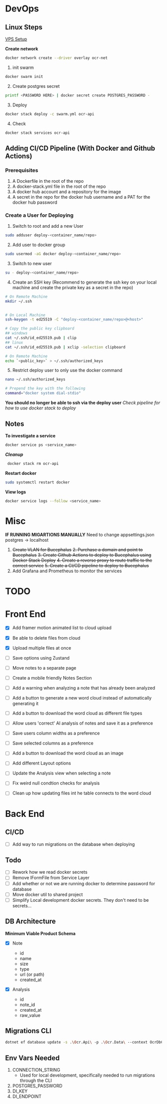 ﻿
# DevOps

## Linux Steps
[VPS Setup](https://github.com/dreamsofcode-io/zenstats/blob/main/docs/vps-setup.md)

**Create network**

```bash
docker network create --driver overlay ocr-net
```

1. init swarm

```bash
docker swarm init
```

2. Create postgres secret

```bash
printf <PASSWORD HERE> | docker secret create POSTGRES_PASSWORD -
```

3. Deploy
```bash
docker stack deploy -c swarm.yml ocr-api
```

4. Check
```bash
docker stack services ocr-api
```


## Adding CI/CD Pipeline (With Docker and Github Actions)

### Prerequisites

1. A Dockerfile in the root of the repo
2. A docker-stack.yml file in the root of the repo
3. A docker hub account and a repository for the image
4. A secret in the repo for the docker hub username and a PAT for the docker hub password

### Create a User for Deploying

1. Switch to root and add a new User

```bash
sudo adduser deploy-<container_name/repo>
```

2. Add user to docker group

```bash
sudo usermod -aG docker deploy-<container_name/repo>
```

3. Switch to new user

```bash
su - deploy-<container_name/repo>
```

4. Create an SSH key (Recommend to generate the ssh key on your local machine and create the private key as a secret in the repo)

```bash
# On Remote Machine
mkdir ~/.ssh

  
# On Local Machine
ssh-keygen -t ed25519 -C "deploy-<container_name/repo>@<host>"

# Copy the public key clipboard
## windows
cat ~/.ssh/id_ed25519.pub | clip
## linux
cat ~/.ssh/id_ed25519.pub | xclip -selection clipboard

# On Remote Machine
echo `<public_key>` > ~/.ssh/authorized_keys
```
5. Restrict deploy user to only use the docker command

```bash
nano ~/.ssh/authorized_keys

# Prepend the key with the following
command="docker system dial-stdio"
```
**You should no longer be able to ssh via the deploy user**
*Check pipeline for how to use docker stack to deploy*

## Notes
**To investigate a service**

```bash
docker service ps <service_name>
```

***Cleanup***
```bash
 docker stack rm ocr-api
```
**Restart docker**
```bash
sudo systemctl restart docker
```

**View logs**
```bash
docker service logs --follow <service_name>
```

# Misc

**IF RUNNING MIGARTIONS MANUALLY**
Need to change appsettings.json postgres -> localhost

1. ~~Create VLAN for Bucephalus~~
~~2. Purchase a domain and point to Bucephalus~~
~~3. Create Github Actions to deploy to Bucephalus using Docker Stack Deploy~~
~~4. Create a reverse proxy to route traffic to the correct service~~
~~5. Create a CI/CD pipeline to deploy to Bucephalus~~
6. Add Grafana and Prometheus to monitor the services

# TODO

# Front End
- [x] Add framer motion animated list to cloud upload
- [x] Be able to delete files from cloud
- [x] Upload multiple files at once

- [ ] Save options using Zustand
- [ ] Move notes to a separate page
- [ ] Create a mobile friendly Notes Section
- [ ] Add a warning when analyzing a note that has already been analyzed
- [ ] Add a button to generate a new word cloud instead of automatically generating it
- [ ] Add a button to download the word cloud as different file types
- [ ] Allow users 'correct' AI analysis of notes and save it as a preference
- [ ] Save users column widths as a preference
- [ ] Save selected columns as a preference
- [ ] Add a button to download the word cloud as an image
- [ ] Add different Layout options
- [ ] Update the Analysis view when selecting a note

- [ ] Fix weird null condtion checks for analysis
- [ ] Clean up how updating files int he table connects to the word cloud

# Back End

## CI/CD
- [ ] Add way to run migrations on the database when deploying

## Todo

- [ ] Rework how we read docker secrets
- [ ] Remove IFormFile from Service Layer
- [ ] Add whether or not we are running docker to determine password for database
- [ ] Move docker util to shared project
- [ ] Simplify Local development docker secrets. They don't need to be secrets...

## DB Architecture
**Minimum Viable Product Schema**

- [x] Note
    - id
    - name
    - size
    - type
    - url (or path)
    - created_at

- [x] Analysis
    - id
    - note_id
    - created_at
    - raw_value


## Migrations CLI

```bash
dotnet ef database update -s .\Ocr.Api\ -p .\Ocr.Data\ --context OcrDbContext
```

## Env Vars Needed

1. CONNECTION_STRING
   - Used for local development, specifically needed to run migrations through the CLI
2. POSTGRES_PASSWORD
3. DI_KEY
4. DI_ENDPOINT